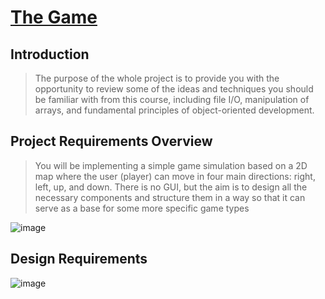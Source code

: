 # [The Game](https://github.com/Noorius/2year/blob/main/Object-Oriented%20Programming%20on%20Java/Project%20%5BFull%5D/Project_%20The%20Game.docx)

## Introduction
> The purpose of the whole project is to provide you with the opportunity to review some of the ideas and techniques you should be familiar with from this course, including file I/O, manipulation of arrays, and fundamental principles of object-oriented development.

## Project Requirements Overview
> You will be implementing a simple game simulation based on a 2D map where the user (player) can move in four main directions: right, left, up, and down. There is no GUI, but the aim is to design all the necessary components and structure them in a way so that it can serve as a base for some more specific game types

![image](https://user-images.githubusercontent.com/78252057/146571918-22984220-1791-40e8-ad25-c3d7c879d204.png)

## Design Requirements
![image](https://user-images.githubusercontent.com/78252057/146571589-d49e78f2-4095-44fa-9e98-cf06e20ae357.png)

